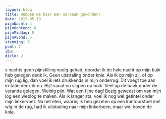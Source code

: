 ```yaml
---
layout: blog
title: Hebben we hier een oorzaak gevonden?
date: 2019-05-19
pijnNacht: 4
pijnOchtend: 8
pijnMiddag: 5
pijnAvond: 5
stemming: 3
pcml: 2
ibu: 
diclo: 2
---
```


s nachts geen pijnstilling nodig gehad, doordat ik de hele nacht op mijn buik heb gelegen denk ik. Geen uitstraling onder knie. Als ik op mijn zij, of op mijn rug lig, dan voel ik iets drukkends in mijn onderrug. Dit voegt toe aan irritatie denk ik nu. Blijf vanaf nu slapen op buik. Veel op de bank onder de veranda gelegen. Weinig pijn. Wat een fijne dag! Bezig geweest om van mijn log een weblog te maken. Als ik langer sta, voel ik nog wel getintel onder mijn linkervoet. Na het eten, waarbij ik heb gezeten op een kantoorstoel met wig in de rug, had ik uitstraling naar mijn linkerbeen, maar wel boven de knie.

